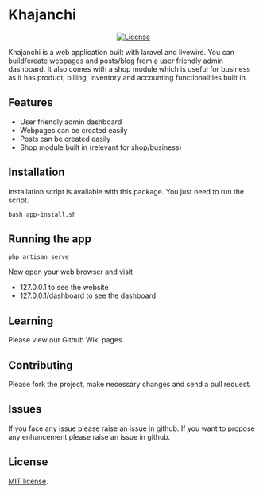 # Khajanchi

<p align="center">
<a href="https://packagist.org/packages/laravel/framework"><img src="https://poser.pugx.org/laravel/framework/license.svg" alt="License"></a>
</p>

Khajanchi is a web application built with laravel and livewire. You can
build/create webpages and posts/blog from a user friendly admin dashboard.
It also comes with a shop module which is useful for business as it has
product, billing, inventory and accounting functionalities built in.

## Features

- User friendly admin dashboard
- Webpages can be created easily
- Posts can be created easily
- Shop module built in (relevant for shop/business)

## Installation

Installation script is available with this package. You just need to run the
script.

`bash app-install.sh`

## Running the app

`php artisan serve`

Now open your web browser and visit 
- 127.0.0.1 to see the website
- 127.0.0.1/dashboard to see the dashboard

<!---

`git clone https://github.com/oitcode/khajanchi.git`

`mv khajanchi project_name`

`cd project_name`

`sudo mysql -uroot -e "CREATE DATABASE db_name;"`

`sudo mysql -uroot -e "CREATE USER db_user_name@localhost IDENTIFIED BY
'db_password';"`

`sudo mysql -uroot -e "GRANT ALL PRIVILEGES ON db_name.* TO
db_user_name@localhost;"`

 `cp env.example .env`

 `sed -i "s/DB_DATABASE=/DB_DATABASE=$dbName/" .env`

 `sed -i "s/DB_USERNAME=/DB_USERNAME=$dbUserName/" .env`

 `sed -i "s/DB_PASSWORD=/DB_PASSWORD=$dbPassword/" .env`


`php artisan migrate`

`composer install`

`npm install`

`npm run dev`

`php artisan key:generate`

-->


## Learning

Please view our Github Wiki pages.

## Contributing

Please fork the project, make necessary changes and send a pull request. 

## Issues

If you face any issue please raise an issue in github.
If you want to propose any enhancement please raise an issue in github.

## License

[MIT license](https://opensource.org/licenses/MIT).
